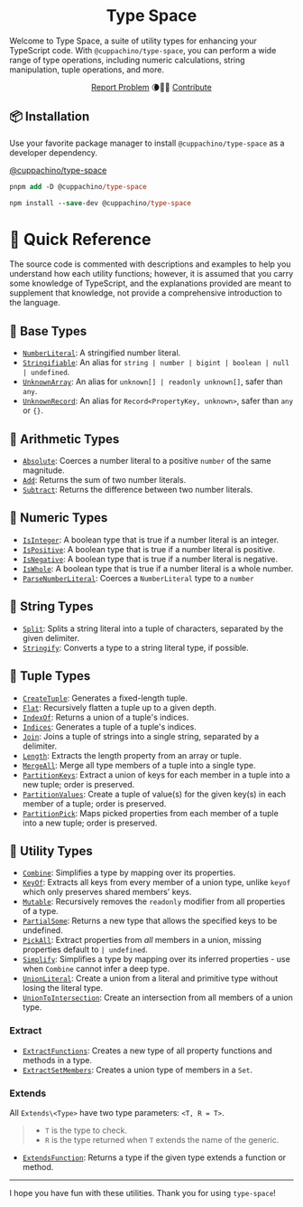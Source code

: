 <h1 align="center">Type Space</h1>

<p align="center">
  <p>
  Welcome to Type Space, a suite of utility types for enhancing your TypeScript code. With
  <code>@cuppachino/type-space</code>, you can perform a wide range of type operations,
  including numeric calculations, string manipulation, tuple operations, and more.
  </p>
  <div align="center">
    <a href="https://github.com/Cuppachino/type-space/issues">Report Problem</a>
    🌘🧑‍🚀
    <a href="https://github.com/Cuppachino/type-space/pulls">Contribute</a>
  </div>
</p>

## 📦 Installation

Use your favorite package manager to install `@cuppachino/type-space` as a developer dependency.

[@cuppachino/type-space](https://www.npmjs.com/package/@cuppachino/type-space)

```ps
pnpm add -D @cuppachino/type-space
```

```ps
npm install --save-dev @cuppachino/type-space
```

# 🔎 Quick Reference

The source code is commented with descriptions and examples to help you
understand how each utility functions; however, it is assumed that you carry
some knowledge of TypeScript, and the explanations provided are meant to
supplement that knowledge, not provide a comprehensive introduction to the
language.

## 🍎 Base Types

- [`NumberLiteral`](src/number-literal.ts): A stringified number literal.
- [`Stringifiable`](src/stringifiable.ts): An alias for `string | number | bigint | boolean | null | undefined`.
- [`UnknownArray`](src/unknown-array.ts): An alias for `unknown[] | readonly unknown[]`,
  safer than `any`.
- [`UnknownRecord`](src/unknown-record.ts): An alias for `Record<PropertyKey, unknown>`,
  safer than `any` or `{}`.

## 🧮 Arithmetic Types

- [`Absolute`](src/math/absolute.ts): Coerces a number literal to a positive `number` of the same magnitude.
- [`Add`](src/math/add.ts): Returns the sum of two number literals.
- [`Subtract`](src/math/subtract.ts): Returns the difference between two number literals.

## 🔢 Numeric Types

- [`IsInteger`](src/math/is-integer.ts): A boolean type that is true if a number literal is an integer.
- [`IsPositive`](src/math/is-positive.ts): A boolean type that is true if a number literal is positive.
- [`IsNegative`](src/math/is-negative.ts): A boolean type that is true if a number literal is negative.
- [`IsWhole`](src/math/is-whole.ts): A boolean type that is true if a number literal is a whole number.
- [`ParseNumberLiteral`](src/parse-number-literal.ts): Coerces a `NumberLiteral` type to a `number`

## 💭 String Types

- [`Split`](src/split.ts): Splits a string literal into a tuple of characters, separated by the given delimiter.
- [`Stringify`](src/stringify.ts): Converts a type to a string literal type, if possible.

## 📜 Tuple Types

- [`CreateTuple`](src/create-tuple.ts): Generates a fixed-length tuple.
- [`Flat`](src/flat.ts): Recursively flatten a tuple up to a given depth.
- [`IndexOf`](src/index-of.ts): Returns a union of a tuple's indices.
- [`Indices`](src/indices.ts): Generates a tuple of a tuple's indices.
- [`Join`](src/join.ts): Joins a tuple of strings into a single string, separated by a delimiter.
- [`Length`](src/length.ts): Extracts the length property from an array or
  tuple.
- [`MergeAll`](src/merge-all.ts): Merge all type members of a tuple into a
  single type.
- [`PartitionKeys`](src/partition-keys.ts): Extract a union of keys for each member in a tuple into a new tuple; order is preserved.
- [`PartitionValues`](src/partition-values.ts): Create a tuple of value(s) for the given key(s) in each member of a tuple; order is preserved.
- [`PartitionPick`](src/partition-pick.ts): Maps picked properties from each member of a tuple into a new tuple; order is preserved.

## 🧰 Utility Types

- [`Combine`](src/combine.ts): Simplifies a type by mapping over its properties.
- [`KeyOf`](src/key-of.ts): Extracts all keys from every member of a union type, unlike `keyof` which only preserves shared members' keys.
- [`Mutable`](src/mutable.ts): Recursively removes the `readonly` modifier from all properties of a type.
- [`PartialSome`](src/partial-some.ts): Returns a new type that allows the specified keys to be undefined.
- [`PickAll`](src/pick-all.ts): Extract properties from _all_ members in a union, missing properties default to `| undefined`.
- [`Simplify`](src/simplify.ts): Simplifies a type by mapping over its inferred properties - use when `Combine` cannot infer a deep type.
- [`UnionLiteral`](src/union-literal.ts): Create a union from a literal and primitive type without losing the literal type.
- [`UnionToIntersection`](src/union-to-intersection.ts): Create an intersection from all members of a union type.

### Extract

- [`ExtractFunctions`](src/extract/extract-functions.ts): Creates a new type of
  all property functions and methods in a type.
- [`ExtractSetMembers`](src/extract/extract-set-members.ts): Creates a union
  type of members in a `Set`.

### Extends

All `Extends\<Type>` have two type parameters: `<T, R = T>`.

> - `T` is the type to check.
> - `R` is the type returned when `T` extends the name of the generic.

- [`ExtendsFunction`](src/extends/extends-function.ts): Returns a type if the
  given type extends a function or method.

---

I hope you have fun with these utilities. Thank you for using `type-space`!
